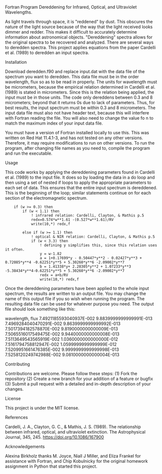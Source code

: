 Fortran Program Dereddening for Infrared, Optical, and Ultraviolet Wavelengths.


As light travels through space, it is "reddened" by dust. This obscures the nature of the light source because of the way that the light received looks dimmer and redder. This makes it difficult to accurately determine information about astronomical objects. "Dereddening" spectra allows for the original spectra to be recovered and analyzed.
There are several ways to deredden spectra. This project applies equations from the paper Cardelli et al. (1989) to deredden an input spectra.


Installation

Download deredden.f90 and replace input.dat with the data file of the spectrum you want to deredden. This data file must be in the order wavelength, flux so as to be read in properly. The units for wavelength must be micrometers, because the empirical relation determined in Cardelli et al.(1989) is stated in micrometers. Since this is the relation being applied, the input must be in those units. The code only dereddens between 0.3 and 8 micrometers; beyond that it returns 0s due to lack of parameters. Thus, for best results, the input spectrum must be within 0.3 and 8 micrometers. The input data file must also not have header text, because this will interfere with Fortran reading the file. You will also need to change the value fo n to match the maximum index of your input data file.

You must have a version of Fortran installed locally to use this. This was written on Red Hat 11.4.1-3, and has not tested on any other versions. Therefore, it may require modifications to run on other versions. To run the program, after changing file names as you need to, compile the program and run the executable.

Usage

This code works by applying the dereddening parameters found in Cardelli et al. (1989) to the input file. It does so by loading the data in a do loop and then using a set of nested if loops to apply the appropriate parameters to each set of data. This ensures that the entire input spectrum is dereddened. This is the beginning of the loop; similar statements continue on for each section of the electromagnetic spectrum.


		
		if (w >= 0.3) then
			if (w < 1.1) then
				! infrared relation: Cardelli, Clayton, & Mathis p.5
				redx=0.574*w**1.61 -(0.527*w**1.61)/RV
				write(10,*) redx,f

			else if (w >= 1.1) then
				! optical & NIR relation: Cardelli, Clayton, & Mathis p.5
				if (w < 3.3) then
					! defining y simplifies this, since this relation uses it often.
					y = w-1.82
					a = 1+0.17699*y - 0.50447*y**2 - 0.02427*y**3 + 0.72085*y**4 -0.62251*y**5 + 5.30260*y**6 -2.09002*y**7 
					b = 1.41338*y+ 2.28305*y**2 + 1.07233*y**3 -5.38434*y**4-0.62251*y**5 + 5.30260*y**6 -2.09002*y**7
					redx = a+b/RV
					write(10,*) redx,f

Once the dereddening parameters have been applied to the whole input spectrum, the results are written to an output file. You may change the name of this output file if you so wish when running the program. The resulting data file can be used for whatever purpose you need. The output file should look something like this:

wavelength, flux
   7.4921185593040937E-002   9.8839999999999991E-013
   7.4969284040470291E-002   9.8639999999999992E-013
   7.5017394182578870E-002   9.8190000000000009E-013
   7.5065516017549475E-002   9.9440000000000008E-013
   7.5113649543565919E-002   1.0360000000000000E-012
   7.5161794758812947E-002   1.0599999999999999E-012
   7.5209951661476385E-002   9.9999999999999998E-013
   7.5258120249742988E-002   9.0810000000000004E-013

Contributing

Contributions are welcome. Please follow these steps:
(1) Fork the repository
(2) Create a new branch for your addition of a feature or bugfix
(3) Submit a pull request with a detailed and in-depth description of your changes.



License

This project is under the MIT license.

References

Cardelli, J. A., Clayton, G. C., & Mathis, J. S. (1989). The relationship between infrared, optical, and ultraviolet extinction. The Astrophysical Journal, 345, 245. https://doi.org/10.1086/167900

Acknowledgements

Alexina Birkholz thanks M. Joyce, Niall J Miller, and Eliza Frankel for assistance with Fortran, and Chip Kobulnicky for the original homework assignment in Python that started this project.

